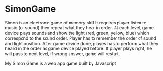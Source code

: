 # SimonGame

Simon is an electronic game of memory skill
It requires player listen to music (or sound) then repeat what they hear in order. At each level, game device plays sounds and show the light (red, green, yellow, blue) which correspond to the sound order. Player has to remember the order of sound and light position. After game device done, playes has to perform what they heard in the order as game device played before. If player plays right, he will pass to next level, if wrong answer, game will restart.

My Simon Game is a web app game built by Javascript
